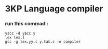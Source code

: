 
# 3KP Language compiler


### run this commad :
```
yacc -d yacc.y
lex lex.l
gcc -g lex.yy.c y.tab.c -o compiler
```